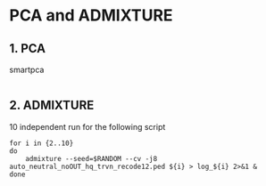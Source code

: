 # PCA and ADMIXTURE

## 1. PCA
smartpca

```

```


## 2. ADMIXTURE
10 independent run for the following script

```
for i in {2..10}
do
    admixture --seed=$RANDOM --cv -j8 auto_neutral_noOUT_hq_trvn_recode12.ped ${i} > log_${i} 2>&1 &
done
```